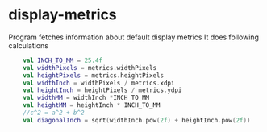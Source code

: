 # display-metrics

Program fetches information about default display metrics
It does following calculations

```kotlin
    val INCH_TO_MM = 25.4f
    val widthPixels = metrics.widthPixels
    val heightPixels = metrics.heightPixels
    val widthInch = widthPixels / metrics.xdpi
    val heightInch = heightPixels / metrics.ydpi
    val widthMM = widthInch *INCH_TO_MM
    val heightMM = heightInch * INCH_TO_MM
    //c^2 = a^2 + b^2
    val diagonalInch = sqrt(widthInch.pow(2f) + heightInch.pow(2f))
```

